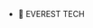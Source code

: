 - 👋 EVEREST TECH
<!---
EverestTechRepo/EverestTechRepo is a ✨ special ✨ repository because its `README.md` (this file) appears on your GitHub profile.
You can click the Preview link to take a look at your changes.
--->
